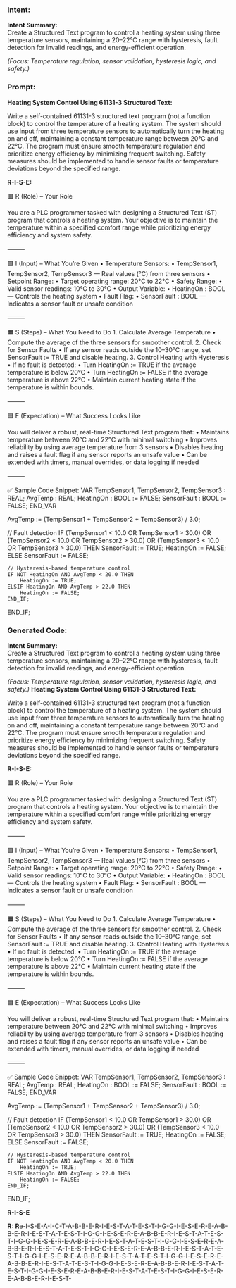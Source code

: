 ### Intent:
**Intent Summary:**  
Create a Structured Text program to control a heating system using three temperature sensors, maintaining a 20–22°C range with hysteresis, fault detection for invalid readings, and energy-efficient operation.  

*(Focus: Temperature regulation, sensor validation, hysteresis logic, and safety.)*

### Prompt:
**Heating System Control Using 61131-3 Structured Text:**

Write a self-contained 61131-3 structured text program (not a function block) to control the temperature of a heating system. The system should use input from three temperature sensors to automatically turn the heating on and off, maintaining a constant temperature range between 20°C and 22°C. The program must ensure smooth temperature regulation and prioritize energy efficiency by minimizing frequent switching. Safety measures should be implemented to handle sensor faults or temperature deviations beyond the specified range.

**R-I-S-E:**

🟥 R (Role) – Your Role

You are a PLC programmer tasked with designing a Structured Text (ST) program that controls a heating system. Your objective is to maintain the temperature within a specified comfort range while prioritizing energy efficiency and system safety.

⸻

🟩 I (Input) – What You’re Given
	•	Temperature Sensors:
	•	TempSensor1, TempSensor2, TempSensor3 — Real values (°C) from three sensors
	•	Setpoint Range:
	•	Target operating range: 20°C to 22°C
	•	Safety Range:
	•	Valid sensor readings: 10°C to 30°C
	•	Output Variable:
	•	HeatingOn : BOOL — Controls the heating system
	•	Fault Flag:
	•	SensorFault : BOOL — Indicates a sensor fault or unsafe condition

⸻

🟧 S (Steps) – What You Need to Do
	1.	Calculate Average Temperature
	•	Compute the average of the three sensors for smoother control.
	2.	Check for Sensor Faults
	•	If any sensor reads outside the 10–30°C range, set SensorFault := TRUE and disable heating.
	3.	Control Heating with Hysteresis
	•	If no fault is detected:
	•	Turn HeatingOn := TRUE if the average temperature is below 20°C
	•	Turn HeatingOn := FALSE if the average temperature is above 22°C
	•	Maintain current heating state if the temperature is within bounds.

⸻

🟦 E (Expectation) – What Success Looks Like

You will deliver a robust, real-time Structured Text program that:
	•	Maintains temperature between 20°C and 22°C with minimal switching
	•	Improves reliability by using average temperature from 3 sensors
	•	Disables heating and raises a fault flag if any sensor reports an unsafe value
	•	Can be extended with timers, manual overrides, or data logging if needed

⸻

✅ Sample Code Snippet:
VAR
    TempSensor1, TempSensor2, TempSensor3 : REAL;
    AvgTemp : REAL;
    HeatingOn : BOOL := FALSE;
    SensorFault : BOOL := FALSE;
END_VAR

AvgTemp := (TempSensor1 + TempSensor2 + TempSensor3) / 3.0;

// Fault detection
IF (TempSensor1 < 10.0 OR TempSensor1 > 30.0) OR
   (TempSensor2 < 10.0 OR TempSensor2 > 30.0) OR
   (TempSensor3 < 10.0 OR TempSensor3 > 30.0) THEN
    SensorFault := TRUE;
    HeatingOn := FALSE;
ELSE
    SensorFault := FALSE;

    // Hysteresis-based temperature control
    IF NOT HeatingOn AND AvgTemp < 20.0 THEN
        HeatingOn := TRUE;
    ELSIF HeatingOn AND AvgTemp > 22.0 THEN
        HeatingOn := FALSE;
    END_IF;
END_IF;

### Generated Code:
**Intent Summary:**  
Create a Structured Text program to control a heating system using three temperature sensors, maintaining a 20–22°C range with hysteresis, fault detection for invalid readings, and energy-efficient operation.  

*(Focus: Temperature regulation, sensor validation, hysteresis logic, and safety.)*
**Heating System Control Using 61131-3 Structured Text:**

Write a self-contained 61131-3 structured text program (not a function block) to control the temperature of a heating system. The system should use input from three temperature sensors to automatically turn the heating on and off, maintaining a constant temperature range between 20°C and 22°C. The program must ensure smooth temperature regulation and prioritize energy efficiency by minimizing frequent switching. Safety measures should be implemented to handle sensor faults or temperature deviations beyond the specified range.

**R-I-S-E:**

🟥 R (Role) – Your Role

You are a PLC programmer tasked with designing a Structured Text (ST) program that controls a heating system. Your objective is to maintain the temperature within a specified comfort range while prioritizing energy efficiency and system safety.

⸻

🟩 I (Input) – What You’re Given
	•	Temperature Sensors:
	•	TempSensor1, TempSensor2, TempSensor3 — Real values (°C) from three sensors
	•	Setpoint Range:
	•	Target operating range: 20°C to 22°C
	•	Safety Range:
	•	Valid sensor readings: 10°C to 30°C
	•	Output Variable:
	•	HeatingOn : BOOL — Controls the heating system
	•	Fault Flag:
	•	SensorFault : BOOL — Indicates a sensor fault or unsafe condition

⸻

🟧 S (Steps) – What You Need to Do
	1.	Calculate Average Temperature
	•	Compute the average of the three sensors for smoother control.
	2.	Check for Sensor Faults
	•	If any sensor reads outside the 10–30°C range, set SensorFault := TRUE and disable heating.
	3.	Control Heating with Hysteresis
	•	If no fault is detected:
	•	Turn HeatingOn := TRUE if the average temperature is below 20°C
	•	Turn HeatingOn := FALSE if the average temperature is above 22°C
	•	Maintain current heating state if the temperature is within bounds.

⸻

🟦 E (Expectation) – What Success Looks Like

You will deliver a robust, real-time Structured Text program that:
	•	Maintains temperature between 20°C and 22°C with minimal switching
	•	Improves reliability by using average temperature from 3 sensors
	•	Disables heating and raises a fault flag if any sensor reports an unsafe value
	•	Can be extended with timers, manual overrides, or data logging if needed

⸻

✅ Sample Code Snippet:
VAR
    TempSensor1, TempSensor2, TempSensor3 : REAL;
    AvgTemp : REAL;
    HeatingOn : BOOL := FALSE;
    SensorFault : BOOL := FALSE;
END_VAR

AvgTemp := (TempSensor1 + TempSensor2 + TempSensor3) / 3.0;

// Fault detection
IF (TempSensor1 < 10.0 OR TempSensor1 > 30.0) OR
   (TempSensor2 < 10.0 OR TempSensor2 > 30.0) OR
   (TempSensor3 < 10.0 OR TempSensor3 > 30.0) THEN
    SensorFault := TRUE;
    HeatingOn := FALSE;
ELSE
    SensorFault := FALSE;

    // Hysteresis-based temperature control
    IF NOT HeatingOn AND AvgTemp < 20.0 THEN
        HeatingOn := TRUE;
    ELSIF HeatingOn AND AvgTemp > 22.0 THEN
        HeatingOn := FALSE;
    END_IF;
END_IF;

**R-I-S-E**

**R:**
**R**e-I-S-E-A-I-C-T-A-B-B-E-R-I-E-S-T-A-T-E-S-T-I-G-G-I-E-S-E-R-E-A-B-B-E-R-I-E-S-T-A-T-E-S-T-I-G-G-I-E-S-E-R-E-A-B-B-E-R-I-E-S-T-A-T-E-S-T-I-G-G-I-E-S-E-R-E-A-B-B-E-R-I-E-S-T-A-T-E-S-T-I-G-G-I-E-S-E-R-E-A-B-B-E-R-I-E-S-T-A-T-E-S-T-I-G-G-I-E-S-E-R-E-A-B-B-E-R-I-E-S-T-A-T-E-S-T-I-G-G-I-E-S-E-R-E-A-B-B-E-R-I-E-S-T-A-T-E-S-T-I-G-G-I-E-S-E-R-E-A-B-B-E-R-I-E-S-T-A-T-E-S-T-I-G-G-I-E-S-E-R-E-A-B-B-E-R-I-E-S-T-A-T-E-S-T-I-G-G-I-E-S-E-R-E-A-B-B-E-R-I-E-S-T-A-T-E-S-T-I-G-G-I-E-S-E-R-E-A-B-B-E-R-I-E-S-T-
